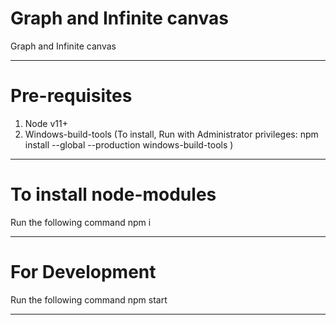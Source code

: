 # Graph and Infinite canvas

Graph and Infinite canvas

---

# Pre-requisites

1. Node v11+
2. Windows-build-tools (To install, Run with Administrator privileges:
   npm install --global --production windows-build-tools
   )

---

# To install node-modules

Run the following command
npm i


---

# For Development

Run the following command
npm start

---
